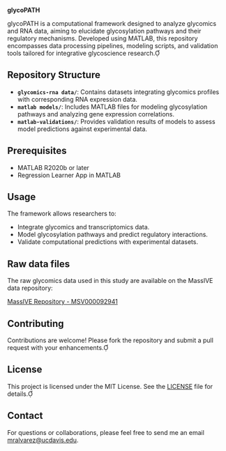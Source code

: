 **glycoPATH**

glycoPATH is a computational framework designed to analyze glycomics and RNA data, aiming to elucidate glycosylation pathways and their regulatory mechanisms. Developed using MATLAB, this repository encompasses data processing pipelines, modeling scripts, and validation tools tailored for integrative glycoscience research.

## Repository Structure

- **`glycomics-rna data/`**: Contains datasets integrating glycomics profiles with corresponding RNA expression data.
- **`matlab models/`**: Includes MATLAB files for modeling glycosylation pathways and analyzing gene expression correlations.
- **`matlab-validations/`**: Provides validation results of models to assess model predictions against experimental data.

## Prerequisites

- MATLAB R2020b or later
- Regression Learner App in MATLAB

## Usage

The framework allows researchers to:
- Integrate glycomics and transcriptomics data.
- Model glycosylation pathways and predict regulatory interactions.
- Validate computational predictions with experimental datasets.

## Raw data files
The raw glycomics data used in this study are available on the MassIVE data repository:

[MassIVE Repository - MSV000092941](https://massive.ucsd.edu/ProteoSAFe/dataset.jsp?task=11d2d8f76ac245bbacd76de2dd0b8643)

## Contributing

Contributions are welcome! Please fork the repository and submit a pull request with your enhancements.

## License

This project is licensed under the MIT License. See the [LICENSE](LICENSE) file for details.

## Contact

For questions or collaborations, please feel free to send me an email mralvarez@ucdavis.edu.
